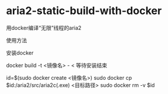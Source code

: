 # aria2-static-build-with-docker
用docker编译“无限”线程的aria2

使用方法

安装docker

docker build -t <镜像名> - < <dockerfile>
等待安装结束

id=$(sudo docker create <镜像名>)
sudo docker cp $id:/aria2/src/aria2c(.exe) <目标路径>
sudo docker rm -v $id
